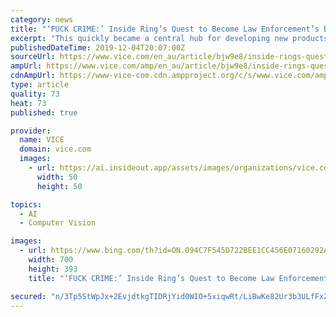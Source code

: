 ```yaml
---
category: news
title: "‘FUCK CRIME:’ Inside Ring’s Quest to Become Law Enforcement’s Best Friend"
excerpt: "This quickly became a central hub for developing new products and services. If successful, features like object or facial recognition could make Ring more user friendly. A user probably doesn’t care about their kids coming home from school, for instance, but they probably do care about a stranger coming to the door. That’s why Siminoff has ..."
publishedDateTime: 2019-12-04T20:07:00Z
sourceUrl: https://www.vice.com/en_au/article/bjw9e8/inside-rings-quest-to-become-law-enforcements-best-friend
ampUrl: https://www.vice.com/amp/en_au/article/bjw9e8/inside-rings-quest-to-become-law-enforcements-best-friend
cdnAmpUrl: https://www-vice-com.cdn.ampproject.org/c/s/www.vice.com/amp/en_au/article/bjw9e8/inside-rings-quest-to-become-law-enforcements-best-friend
type: article
quality: 73
heat: 73
published: true

provider:
  name: VICE
  domain: vice.com
  images:
    - url: https://ai.insideout.app/assets/images/organizations/vice.com-50x50.jpg
      width: 50
      height: 50

topics:
  - AI
  - Computer Vision

images:
  - url: https://www.bing.com/th?id=ON.094C7F545D722BEE1CC456E07160292A
    width: 700
    height: 393
    title: "‘FUCK CRIME:’ Inside Ring’s Quest to Become Law Enforcement’s Best Friend"

secured: "n/3Tp5StWpJx+2EvjdtkgTIDRjYid0WIO+5xiqwRt/LiBwKe82Ur3b3ULfFxZIP4GRgE43iLR/gIztMHl1Dhp5X02tgBRlMWr2lYwsJK882jPmWpd0jt9+eurgH7MfJ7JsPAzNkHvKpKoBMCdKTO333ldlLCtUxBcbtf69pP+xYrDS7CyQ0YT0RjFCEMZmymsu8AN9N5hR9YYboSMCY0EUobmZgVQQlh9L3Oj0URFksYQkZvlSKIRtFo9wWLTC+q713XJbq3AAmav3XzZ20JHA==;9DKRP86Zjmy3i6y6+0RxQA=="
---
```


